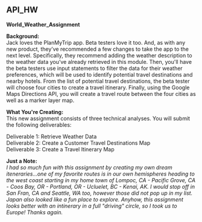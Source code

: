## API_HW
**World_Weather_Assignment**

**Background:<br />**
Jack loves the PlanMyTrip app. Beta testers love it too. And, as with any new product, they’ve recommended a few changes to take the app to the next level. Specifically, they recommend adding the weather description to the weather data you’ve already retrieved in this module. Then, you'll have the beta testers use input statements to filter the data for their weather preferences, which will be used to identify potential travel destinations and nearby hotels. From the list of potential travel destinations, the beta tester will choose four cities to create a travel itinerary. Finally, using the Google Maps Directions API, you will create a travel route between the four cities as well as a marker layer map.

**What You're Creating:<br />**
This new assignment consists of three technical analyses. You will submit the following deliverables:<br />

Deliverable 1: Retrieve Weather Data<br />
Deliverable 2: Create a Customer Travel Destinations Map<br />
Deliverable 3: Create a Travel Itinerary Map<br />

**Just a Note:<br />**
*I had so much fun with this assignment by creating my own dream iteneraries...one of my favorite routes is in our own hemispheres heading to the west coast starting in my home town of Lompoc, CA - Pacific Grove, CA - Coos Bay, OR - Portland, OR - Ucluelet, BC - Kenai, AK. I would stop off in San Fran, CA and Seattle, WA too, however those did not pop up in my list. Japan also looked like a fun place to explore. Anyhow, this assignment looks better with an intinerary in a full "driving" circle, so I took us to Europe! Thanks again.*
